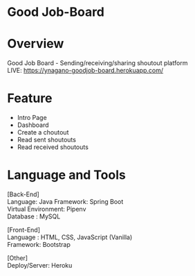 # Good Job-Board

# Overview
Good Job Board - Sending/receiving/sharing shoutout platform  
LIVE: https://ynagano-goodjob-board.herokuapp.com/

# Feature
- Intro Page
- Dashboard
- Create a choutout
- Read sent shoutouts
- Read received shoutouts

# Language and Tools
[Back-End]  
Language: Java 
Framework: Spring Boot  
Virtual Environment: Pipenv  
Database : MySQL   

[Front-End]  
Language : HTML, CSS, JavaScript (Vanilla)  
Framework: Bootstrap

[Other]  
Deploy/Server: Heroku  


